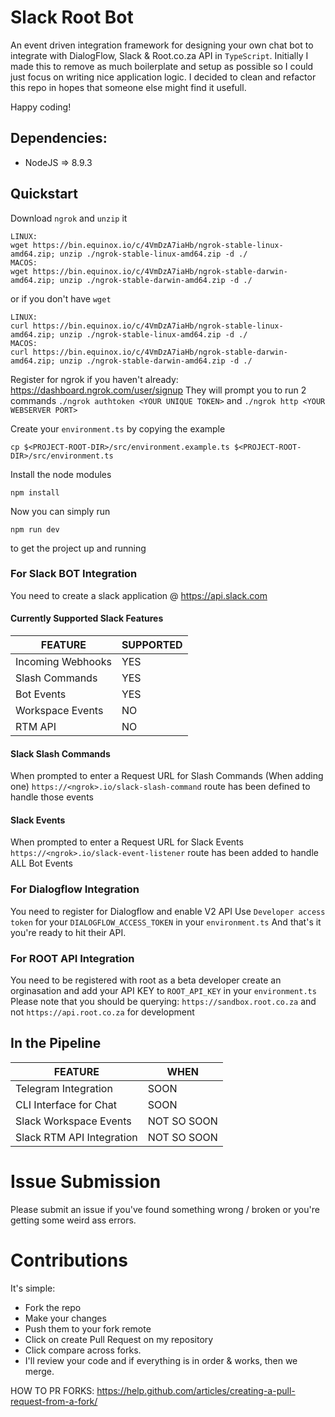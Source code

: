 # Slack Root Bot
An event driven integration framework for designing your own chat bot to integrate with DialogFlow, Slack & Root.co.za API in `TypeScript`.
Initially I made this to remove as much boilerplate and setup as possible so I could just focus on writing nice application logic.
I decided to clean and refactor this repo in hopes that someone else might find it usefull.

Happy coding!

## Dependencies:
 - NodeJS => 8.9.3
## Quickstart
Download `ngrok` and `unzip` it
```
LINUX:
wget https://bin.equinox.io/c/4VmDzA7iaHb/ngrok-stable-linux-amd64.zip; unzip ./ngrok-stable-linux-amd64.zip -d ./
MACOS:
wget https://bin.equinox.io/c/4VmDzA7iaHb/ngrok-stable-darwin-amd64.zip; unzip ./ngrok-stable-darwin-amd64.zip -d ./
```
or if you don't have `wget`
```
LINUX:
curl https://bin.equinox.io/c/4VmDzA7iaHb/ngrok-stable-linux-amd64.zip; unzip ./ngrok-stable-linux-amd64.zip -d ./
MACOS:
curl https://bin.equinox.io/c/4VmDzA7iaHb/ngrok-stable-darwin-amd64.zip; unzip ./ngrok-stable-darwin-amd64.zip -d ./
```
Register for ngrok if you haven't already: https://dashboard.ngrok.com/user/signup
They will prompt you to run 2 commands
`./ngrok authtoken <YOUR UNIQUE TOKEN>` and `./ngrok http <YOUR WEBSERVER PORT>`

Create your `environment.ts` by copying the example
```
cp $<PROJECT-ROOT-DIR>/src/environment.example.ts $<PROJECT-ROOT-DIR>/src/environment.ts
```
Install the node modules
```
npm install
```
Now you can simply run 
```
npm run dev
```
to get the project up and running

### For Slack BOT Integration
You need to create a slack application @ https://api.slack.com
#### Currently Supported Slack Features
|      FEATURE      | SUPPORTED |
|-------------------|-----------|
| Incoming Webhooks |   YES     |
| Slash Commands    |   YES     |
| Bot Events        |   YES     |
| Workspace Events  |   NO      |
| RTM API           |   NO      |

#### Slack Slash Commands
When prompted to enter a Request URL for Slash Commands (When adding one) `https://<ngrok>.io/slack-slash-command` route has been defined to handle those events

#### Slack Events
When prompted to enter a Request URL for Slack Events `https://<ngrok>.io/slack-event-listener` route has been added to handle ALL Bot Events

### For Dialogflow Integration
You need to register for Dialogflow and enable V2 API
Use `Developer access token` for your `DIALOGFLOW_ACCESS_TOKEN` in your `environment.ts`
And that's it you're ready to hit their API.

### For ROOT API Integration
You need to be registered with root as a beta developer create an orginasation and add your API KEY
 to `ROOT_API_KEY` in your `environment.ts`
Please note that you should be querying: `https://sandbox.root.co.za` and not `https://api.root.co.za` for development

## In the Pipeline
|      FEATURE              |   WHEN        |
|---------------------------|---------------|
| Telegram Integration      |   SOON        |
| CLI Interface for Chat    |   SOON        |
| Slack Workspace Events    |   NOT SO SOON |
| Slack RTM API Integration |   NOT SO SOON |

# Issue Submission
Please submit an issue if you've found something wrong / broken or you're getting some weird ass errors.

# Contributions
It's simple:
 - Fork the repo
 - Make your changes
 - Push them to your fork remote
 - Click on create Pull Request on my repository
 - Click compare across forks.
 - I'll review your code and if everything is in order & works, then we merge.

HOW TO PR FORKS: https://help.github.com/articles/creating-a-pull-request-from-a-fork/
